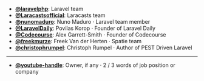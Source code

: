 - **[@laravelphp](https://www.youtube.com/@laravelphp)**: Laravel team
- **[@Laracastsofficial](https://www.youtube.com/@Laracastsofficial)**: Laracasts team
- **[@nunomaduro](https://www.youtube.com/@nunomaduro)**: Nuno Maduro ‧ Laravel team member
- **[@LaravelDaily](https://www.youtube.com/@LaravelDaily)**: Povilas Korop ‧ Founder of Laravel Daily
- **[@Codecourse](https://www.youtube.com/@codecourse)**: Alex Garrett-Smith ‧ Founder of Codecourse
- **[@freekmurze](https://www.youtube.com/@freekmurze)**: Freek Van der Herten ‧ Spatie team
- **[@christophrumpel](https://www.youtube.com/@christophrumpel)**: Christoph Rumpel ‧ Author of PEST Driven Laravel

--- 

- **[@youtube-handle](https://www.youtube.com/@youtube-handle)**: Owner, if any ‧ 2 / 3 words of job position or company
